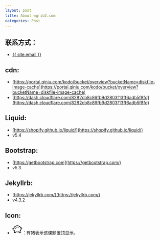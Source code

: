 ```yaml
---
layout: post
title: About wgrib2.com
categories: Post
---
```


## 联系方式：
 - <a class="u-email" href="mailto:{{ site.email }}">{{ site.email }}</a>

## cdn:
 - [https://portal.qiniu.com/kodo/bucket/overview?bucketName=diskfile-image-cache](https://portal.qiniu.com/kodo/bucket/overview?bucketName=diskfile-image-cache)
 - [https://dash.cloudflare.com/8282cb8c86fb9d2803f13ff6adb5f8fd](https://dash.cloudflare.com/8282cb8c86fb9d2803f13ff6adb5f8fd)

## Liquid:
  - [https://shopify.github.io/liquid/](https://shopify.github.io/liquid/)
  - v5.4

## Bootstrap:
 - [https://getbootstrap.com](https://getbootstrap.com/)
 - v5.3

## Jekyllrb:
 - [https://jekyllrb.com/](https://jekyllrb.com/)
 - v4.3.2

## Icon:
- <img src="/assets/piggy.svg" class="fw-bold text-danger" title="该课题已置顶">：有猪表示该课题置顶显示。